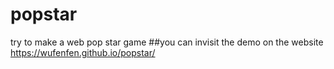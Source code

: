 # popstar
try to make a web pop star game 
##you can invisit the demo on the website https://wufenfen.github.io/popstar/